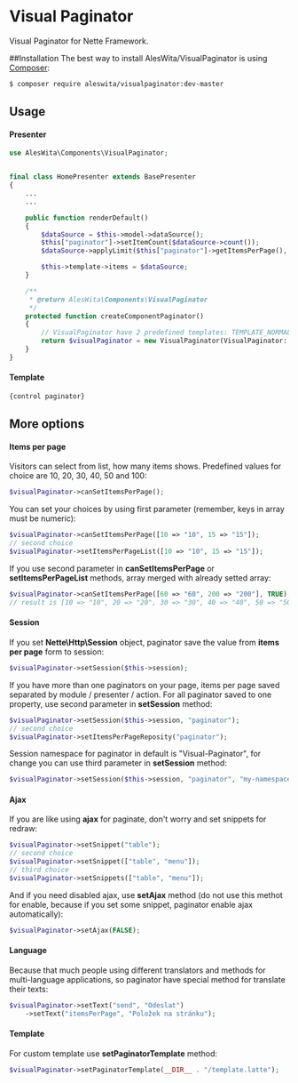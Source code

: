 # Visual Paginator
Visual Paginator for Nette Framework.

##Installation
The best way to install AlesWita/VisualPaginator is using [Composer](http://getcomposer.org/):
```sh
$ composer require aleswita/visualpaginator:dev-master
```

## Usage

#### Presenter
```php
use AlesWita\Components\VisualPaginator;


final class HomePresenter extends BasePresenter
{
	...
	...

	public function renderDefault()
	{
		$dataSource = $this->model->dataSource();
		$this["paginator"]->setItemCount($dataSource->count());
		$dataSource->applyLimit($this["paginator"]->getItemsPerPage(), $this["paginator"]->getOffset());

		$this->template->items = $dataSource;
	}

	/**
	 * @return AlesWita\Components\VisualPaginator
	 */
	protected function createComponentPaginator()
	{
		// VisualPaginator have 2 predefined templates: TEMPLATE_NORMAL and TEMPLATE_BOOTSTRAP_V3
		return $visualPaginator = new VisualPaginator(VisualPaginator::TEMPLATE_BOOTSTRAP_V3);
	}
}
```

#### Template
```html
{control paginator}
```


## More options

#### Items per page
Visitors can select from list, how many items shows. Predefined values for choice are 10, 20, 30, 40, 50 and 100:
```php
$visualPaginator->canSetItemsPerPage();
```
You can set your choices by using first parameter (remember, keys in array must be numeric):
```php
$visualPaginator->canSetItemsPerPage([10 => "10", 15 => "15"]);
// second choice
$visualPaginator->setItemsPerPageList([10 => "10", 15 => "15"]);
```
If you use second parameter in **canSetItemsPerPage** or **setItemsPerPageList** methods, array merged with already setted array:
```php
$visualPaginator->canSetItemsPerPage([60 => "60", 200 => "200"], TRUE);
// result is [10 => "10", 20 => "20", 30 => "30", 40 => "40", 50 => "50", 60 => "60", 100 => "100", 200 => "200"]
```

#### Session
If you set **Nette\Http\Session** object, paginator save the value from **items per page** form to session:
```php
$visualPaginator->setSession($this->session);
```
If you have more than one paginators on your page, items per page saved separated by module / presenter / action. For all paginator saved to one property, use second parameter in **setSession** method:
```php
$visualPaginator->setSession($this->session, "paginator");
// second choice
$visualPaginator->setItemsPerPageReposity("paginator");
```
Session namespace for paginator in default is "Visual-Paginator", for change you can use third parameter in **setSession** method:
```php
$visualPaginator->setSession($this->session, "paginator", "my-namespace");
```

#### Ajax
If you are like using **ajax** for paginate, don't worry and set snippets for redraw:
```php
$visualPaginator->setSnippet("table");
// second choice
$visualPaginator->setSnippet(["table", "menu"]);
// third choice
$visualPaginator->setSnippets(["table", "menu"]);
```
And if you need disabled ajax, use **setAjax** method (do not use this methot for enable, because if you set some snippet, paginator enable ajax automatically):
```php
$visualPaginator->setAjax(FALSE);
```

#### Language
Because that much people using different translators and methods for multi-language applications, so paginator have special method for translate their texts:
```php
$visualPaginator->setText("send", "Odeslat")
	->setText("itemsPerPage", "Položek na stránku");
```

#### Template
For custom template use **setPaginatorTemplate** method:
```php
$visualPaginator->setPaginatorTemplate(__DIR__ . "/template.latte");
```
